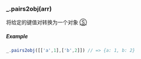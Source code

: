 ### _.pairs2obj(arr)

将给定的键值对转换为一个对象 [&#x24C8;](https://github.com/MuYunyun/diana/blob/master/src/common/object/pairs2obj.ts "View in source")

##### Example
```js
_.pairs2obj([['a',1],['b',2]]) // => {a: 1, b: 2}
```